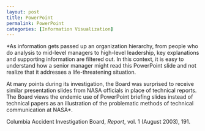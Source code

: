 ```yaml
--- 
layout: post
title: PowerPoint
permalink: PowerPoint
categories: [Information Visualization]
---
```


*As information gets passed up an organization hierarchy, from people
who do analysis to mid-level managers to high-level leadership, key
explanations and supporting information are filtered out. In this
context, it is easy to understand how a senior manager might read this
PowerPoint slide and not realize that it addresses a life-threatening
situation.

At many points during its investigation, the Board was surprised to
receive similar presentation slides from NASA officials in place of
technical reports. The Board views the endemic use of PowerPoint
briefing slides instead of technical papers as an illustration of the
problematic methods of technical communication at NASA*.

Columbia Accident Investigation Board, *Report*, vol. 1 (August 2003),
191.


